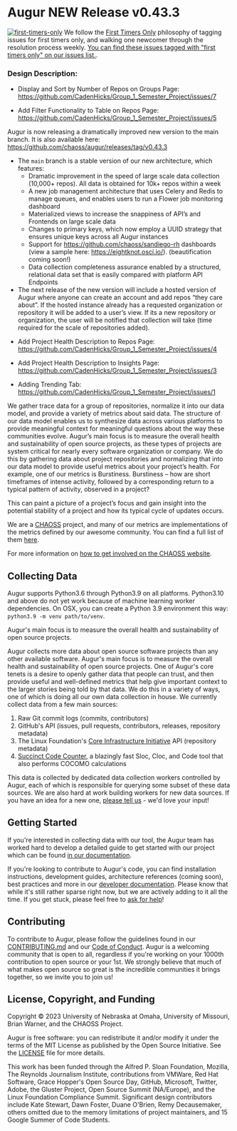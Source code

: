 # Augur NEW Release v0.43.3
[![first-timers-only](https://img.shields.io/badge/first--timers--only-friendly-blue.svg?style=flat-square)](https://www.firsttimersonly.com/) We follow the [First Timers Only](https://www.firsttimersonly.com/) philosophy of tagging issues for first timers only, and walking one newcomer through the resolution process weekly. [You can find these issues tagged with "first timers only" on our issues list.](https://github.com/chaoss/augur/labels/first-timers-only).


### Design Description:
* Display and Sort by Number of Repos on Groups Page: https://github.com/CadenHicks/Group_1_Semester_Project/issues/7

* Add Filter Functionality to Table on Repos Page: https://github.com/CadenHicks/Group_1_Semester_Project/issues/5

Augur is now releasing a dramatically improved new version to the main branch. It is also available here: https://github.com/chaoss/augur/releases/tag/v0.43.3
- The `main` branch is a stable version of our new architecture, which features:
  - Dramatic improvement in the speed of large scale data collection (10,000+ repos). All data is obtained for 10k+ repos within a week
  - A new job management architecture that uses Celery and Redis to manage queues, and enables users to run a Flower job monitoring dashboard
  - Materialized views to increase the snappiness of API’s and Frontends on large scale data
  - Changes to primary keys, which now employ a UUID strategy that ensures unique keys across all Augur instances
  - Support for https://github.com/chaoss/sandiego-rh dashboards (view a sample here: https://eightknot.osci.io/). (beautification coming soon!)
  - Data collection completeness assurance enabled by a structured, relational data set that is easily compared with platform API Endpoints
- The next release of the new version will include a hosted version of Augur where anyone can create an account and add repos “they care about”. If the hosted instance already has a requested organization or repository it will be added to a user’s view. If its a new repository or organization, the user will be notified that collection will take (time required for the scale of repositories added). 

* Add Project Health Description to Repos Page: https://github.com/CadenHicks/Group_1_Semester_Project/issues/4

* Add Project Health Description to Insights Page: https://github.com/CadenHicks/Group_1_Semester_Project/issues/3

* Adding Trending Tab: https://github.com/CadenHicks/Group_1_Semester_Project/issues/1

We gather trace data for a group of repositories, normalize it into our data model, and provide a variety of metrics about said data. The structure of our data model enables us to synthesize data across various platforms to provide meaningful context for meaningful questions about the way these communities evolve.
Augur’s main focus is to measure the overall health and sustainability of open source projects, as these types of projects are system critical for nearly every software organization or company. We do this by gathering data about project repositories and normalizing that into our data model to provide useful metrics about your project’s health. For example, one of our metrics is Burstiness. Burstiness – how are short timeframes of intense activity, followed by a corresponding return to a typical pattern of activity, observed in a project?

This can paint a picture of a project’s focus and gain insight into the potential stability of a project and how its typical cycle of updates occurs. 

We are a [CHAOSS](https://chaoss.community) project, and many of our
metrics are implementations of the metrics defined by our awesome community. You can find a full list of them [here](https://chaoss.community/metrics/).

For more information on [how to get involved on the CHAOSS website](https://chaoss.community/participate/).

## Collecting Data

Augur supports Python3.6 through Python3.9 on all platforms. Python3.10 and above do not yet work because of machine learning worker dependencies. On OSX, you can create a Python 3.9 environment this way: `python3.9 -m venv path/to/venv`.

Augur's main focus is to measure the overall health and sustainability of open source projects.

Augur collects more data about open source software projects than any other available software. Augur's main focus is to measure the overall health and sustainability of open source projects.
One of Augur's core tenets is a desire to openly gather data that people can trust, and then provide useful and well-defined metrics that help give important context to the larger stories being told by that data. We do this in a variety of ways, one of which is doing all our own data collection in house. We currently collect data from a few main sources:

1. Raw Git commit logs (commits, contributors)
2. GitHub's API (issues, pull requests, contributors, releases, repository metadata)
3. The Linux Foundation's [Core Infrastructure Initiative](https://www.coreinfrastructure.org/) API (repository metadata)
4. [Succinct Code Counter](https://github.com/boyter/scc), a blazingly fast Sloc, Cloc, and Code tool that also performs COCOMO calculations

This data is collected by dedicated data collection workers controlled by Augur, each of which is responsible for querying some subset of these data sources. We are also hard at work building workers for new data sources. If you have an idea for a new one, [please tell us](https://github.com/chaoss/augur/issues/new?template=feature_request.md) - we'd love your input!


## Getting Started

If you're interested in collecting data with our tool, the Augur team has worked hard to develop a detailed guide to get started with our project which can be found [in our documentation](https://oss-augur.readthedocs.io/en/main/getting-started/toc.html).

If you're looking to contribute to Augur's code, you can find installation instructions, development guides, architecture references (coming soon), best practices and more in our [developer documentation](https://oss-augur.readthedocs.io/en/main/development-guide/toc.html). Please know that while it's still rather sparse right now,
but we are actively adding to it all the time. If you get stuck, please feel free to [ask for help](https://github.com/chaoss/augur/issues/new)!

## Contributing

To contribute to Augur, please follow the guidelines found in our [CONTRIBUTING.md](CONTRIBUTING.md) and our [Code of Conduct](CODE_OF_CONDUCT.md). Augur is a welcoming community that is open to all, regardless if you're working on your 1000th contribution to open source or your 1st. We strongly believe that much of what makes open source so great is the incredible communities it brings together, so we invite you to join us!

## License, Copyright, and Funding

Copyright © 2023 University of Nebraska at Omaha, University of Missouri, Brian Warner, and the CHAOSS Project.

Augur is free software: you can redistribute it and/or modify it under the terms of the MIT License as published by the Open Source Initiative. See the [LICENSE](LICENSE) file for more details.

This work has been funded through the Alfred P. Sloan Foundation, Mozilla, The Reynolds Journalism Institute, contributions from VMWare, Red Hat Software, Grace Hopper's Open Source Day, GitHub, Microsoft, Twitter, Adobe, the Gluster Project, Open Source Summit (NA/Europe), and the Linux Foundation Compliance Summit. Significant design contributors include Kate Stewart, Dawn Foster, Duane O'Brien, Remy Decausemaker, others omitted due to the  memory limitations of project maintainers, and 15 Google Summer of Code Students.

